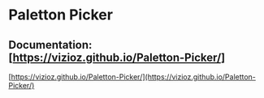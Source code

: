 ﻿# Paletton Picker

## Documentation: [https://vizioz.github.io/Paletton-Picker/]
[https://vizioz.github.io/Paletton-Picker/](https://vizioz.github.io/Paletton-Picker/)
